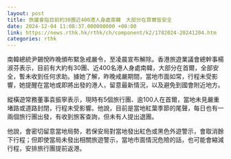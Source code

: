 ```yaml
---
layout: post
title: 旅議會指目前約30團近400港人身處南韓　大部分在首爾皆安全
date: 2024-12-04 11:08:37.000000000 +08:00
link: https://news.rthk.hk/rthk/ch/component/k2/1782024-20241204.htm
categories: rthk
---
```


南韓總統尹錫悅昨晚頒布緊急戒嚴令，至凌晨宣布解除。香港旅遊業議會總幹事楊淑芬表示，目前有大約有30團、近400名港人身處南韓，大部分在首爾，全部安全，暫未收到任何求助。據她了解，昨晚戒嚴期間，當地市面如常，行程未受影響，她提醒在當地或即將出發的港人，留意最新情況，以及避免到國會附近地方。

縱橫遊常務董事袁振寧表示，現時有5個旅行團、逾100人在首爾，當地未見嚴重堵路或道路封閉，行程未受影響。他說，目前是當地紅葉季節的尾聲，每日也有一兩個旅行團出發，有收到旅客查詢，但未有人提出退團。

他說，會密切留意當地局勢，若保安局對當地發出紅色或黑色外遊警示，會取消餘下行程；但即使當局未發出相關旅遊警示，當地市面情況危險的話，也可能會縮減行程，安排旅行團提前返港。
